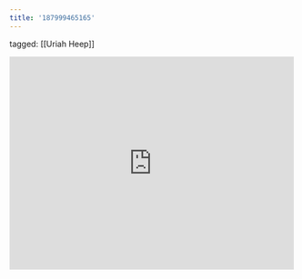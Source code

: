 ```yaml
---
title: '187999465165'
---
```

tagged: [[Uriah Heep]]
<iframe allow="accelerometer; autoplay; clipboard-write; encrypted-media; gyroscope; picture-in-picture" allowfullscreen="" frameborder="0" height="375" id="youtube_iframe" src="https://www.youtube.com/embed/MNRlCrI_Q-s?feature=oembed&amp;enablejsapi=1&amp;origin=https://safe.txmblr.com&amp;wmode=opaque" width="500"></iframe>